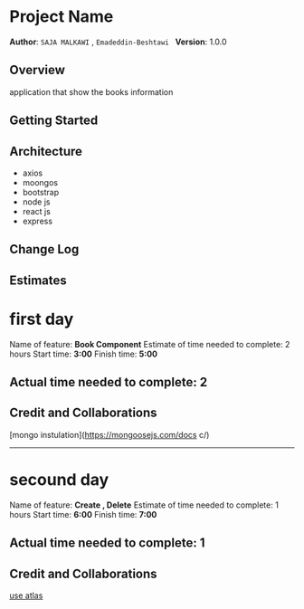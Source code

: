 # Project Name

**Author**: `SAJA MALKAWI` , `Emadeddin-Beshtawi `
**Version**: 1.0.0

## Overview

application that show the books information

## Getting Started

<!-- What are the steps that a user must take in order to build this app on their own machine and get it running? -->

## Architecture

<!-- Provide a detailed description of the application design. What technologies (languages, libraries, etc) you're using, and any other relevant design information. -->

- axios
- moongos
- bootstrap
- node js
- react js
- express

## Change Log

<!-- Use this area to document the iterative changes made to your application as each feature is successfully implemented. Use time stamps. Here's an example:
01-01-2001 4:59pm - Application now has a fully-functional express server, with a GET route for the location resource. -->

## Estimates

# first day

Name of feature: **Book Component**
Estimate of time needed to complete: 2 hours
Start time: **3:00**
Finish time: **5:00**

## Actual time needed to complete: **2**

## Credit and Collaborations

[mongo instulation](https://mongoosejs.com/docs
c/)

---
# secound day

Name of feature: **Create , Delete**
Estimate of time needed to complete: 1 hours
Start time: **6:00**
Finish time: **7:00**

## Actual time needed to complete: **1**

## Credit and Collaborations

[use atlas](https://www.section.io/engineering-education/nodejs-mongoosejs-mongodb/)
<!-- Give credit (and a link) to other people or resources that helped you build this application. -->
